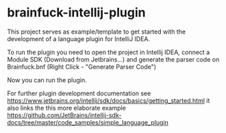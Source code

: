# brainfuck-intellij-plugin

This project serves as example/template to get started with the development of a language plugin for IntelliJ IDEA.

To run the plugin you need to open the project in Intellij IDEA, connect a Module SDK (Download from Jetbrains...) 
and generate the parser code on Brainfuck.bnf (Right Click - "Generate Parser Code")

Now you can run the plugin.

For further plugin development documentation see https://www.jetbrains.org/intellij/sdk/docs/basics/getting_started.html
it also links the this more elaborate example https://github.com/JetBrains/intellij-sdk-docs/tree/master/code_samples/simple_language_plugin
